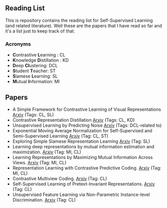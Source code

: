 ## Reading List

This is repository contains the reading list for Self-Supervised Learning (and related literature). Well these are the papers that I have read so far and it's a list just to keep track of that.

### Acronyms

- **C**ontrastive **L**earning : CL
- **K**nowledge **D**istillation : KD 
- **D**eep **Cl**ustering: DCL
- **S**tudent **T**eacher: ST
- **S**iamese **L**earning: SL
- **M**utual **I**nformation: MI

## Papers
- A Simple Framework for Contrastive Learning of Visual Representations [Arxiv](https://arxiv.org/abs/2002.05709) (Tags: CL, SL)
- Contrastive Representation Distillation [Arxiv](https://arxiv.org/abs/1910.10699) (Tags: CL, KD)
- Unsupervised Learning by Predicting Noise [Arxiv](https://arxiv.org/abs/1704.05310) (Tags: DCL-related to)
- Exponential Moving Average Normalization for Self-Supervised and Semi-Supervised Learning [Arxiv](https://arxiv.org/abs/2101.08482) (Tag: CL, ST)
- Exploring Simple Siamese Representation Learning [Arxiv](https://arxiv.org/abs/2011.10566) (Tag: SL)
- Learning deep representations by mutual information estimation and maximization. [Arxiv](https://arxiv.org/abs/1808.06670) (Tag: MI, CL)
- Learning Representations by Maximizing Mutual Information Across Views. [Arxiv](https://arxiv.org/abs/1906.00910) (Tag: MI, CL)
- Representation Learning with Contrastive Predictive Coding. [Arxiv](https://arxiv.org/pdf/1807.03748.pdf) (Tag: MI, CL)
- Contrastive Multiview Coding. [Arxiv](https://arxiv.org/abs/1906.05849) (Tag: CL)
- Self-Supervised Learning of Pretext-Invariant Representations. [Arxiv](https://arxiv.org/pdf/1912.01991v1.pdf) (Tag: CL)
- Unsupervised Feature Learning via Non-Parametric Instance-level Discrimination. [Arxiv](https://arxiv.org/abs/1805.01978) (Tag: CL)




